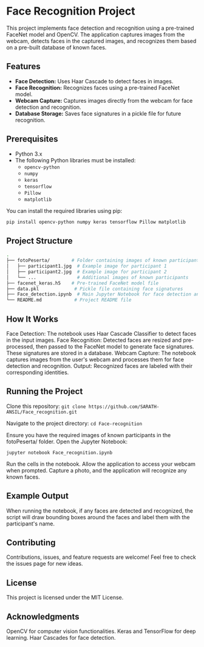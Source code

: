 # Face Recognition Project

This project implements face detection and recognition using a pre-trained FaceNet model and OpenCV. The application captures images from the webcam, detects faces in the captured images, and recognizes them based on a pre-built database of known faces.

## Features
- **Face Detection:** Uses Haar Cascade to detect faces in images.
- **Face Recognition:** Recognizes faces using a pre-trained FaceNet model.
- **Webcam Capture:** Captures images directly from the webcam for face detection and recognition.
- **Database Storage:** Saves face signatures in a pickle file for future recognition.

## Prerequisites
- Python 3.x
- The following Python libraries must be installed:
  - `opencv-python`
  - `numpy`
  - `keras`
  - `tensorflow`
  - `Pillow`
  - `matplotlib`
  
You can install the required libraries using pip:
```bash
pip install opencv-python numpy keras tensorflow Pillow matplotlib
```
## Project Structure
```bash
.
├── fotoPeserta/        # Folder containing images of known participants
│   ├── participant1.jpg  # Example image for participant 1
│   ├── participant2.jpg  # Example image for participant 2
│   └── ...               # Additional images of known participants
├── facenet_keras.h5    # Pre-trained FaceNet model file
├── data.pkl             # Pickle file containing face signatures
├── Face_detection.ipynb  # Main Jupyter Notebook for face detection and recognition
└── README.md            # Project README file
```
## How It Works
Face Detection: The notebook uses Haar Cascade Classifier to detect faces in the input images.
Face Recognition: Detected faces are resized and pre-processed, then passed to the FaceNet model to generate face signatures. These signatures are stored in a database.
Webcam Capture: The notebook captures images from the user's webcam and processes them for face detection and recognition.
Output: Recognized faces are labeled with their corresponding identities.

## Running the Project
Clone this repository:
`git clone https://github.com/SARATH-ANSIL/Face_recognition.git`

Navigate to the project directory:
`cd Face-recognition`

Ensure you have the required images of known participants in the fotoPeserta/ folder.
Open the Jupyter Notebook:

`jupyter notebook Face_recognition.ipynb`

Run the cells in the notebook. Allow the application to access your webcam when prompted. Capture a photo, and the application will recognize any known faces.

## Example Output
When running the notebook, if any faces are detected and recognized, the script will draw bounding boxes around the faces and label them with the participant's name.

## Contributing
Contributions, issues, and feature requests are welcome! Feel free to check the issues page for new ideas.

## License
This project is licensed under the MIT License.

## Acknowledgments
OpenCV for computer vision functionalities.
Keras and TensorFlow for deep learning.
Haar Cascades for face detection.
